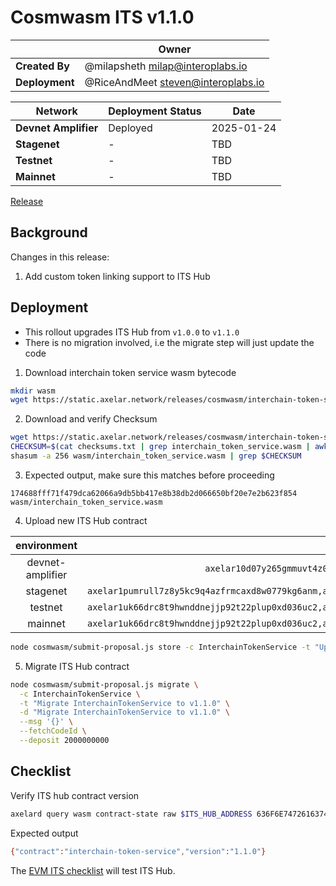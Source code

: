 # Cosmwasm ITS v1.1.0

|  | **Owner** |
|-----------|------------|
| **Created By** | @milapsheth <milap@interoplabs.io> |
| **Deployment** | @RiceAndMeet <steven@interoplabs.io> |

| **Network** | **Deployment Status** | **Date** |
|-------------|----------------------|----------|
| **Devnet Amplifier** | Deployed | 2025-01-24 |
| **Stagenet** | - | TBD |
| **Testnet** | - | TBD |
| **Mainnet** | - | TBD |

[Release](https://github.com/axelarnetwork/axelar-amplifier/releases/tag/interchain-token-service-v1.1.0)

## Background

Changes in this release:

1. Add custom token linking support to ITS Hub

## Deployment

- This rollout upgrades ITS Hub from `v1.0.0` to `v1.1.0`
- There is no migration involved, i.e the migrate step will just update the code

1. Download interchain token service wasm bytecode
```bash
mkdir wasm
wget https://static.axelar.network/releases/cosmwasm/interchain-token-service/1.1.0/interchain_token_service.wasm --directory-prefix=wasm/
```

2. Download and verify Checksum
```bash
wget https://static.axelar.network/releases/cosmwasm/interchain-token-service/1.1.0/checksums.txt
CHECKSUM=$(cat checksums.txt | grep interchain_token_service.wasm | awk '{print $1}')
shasum -a 256 wasm/interchain_token_service.wasm | grep $CHECKSUM
```

3. Expected output, make sure this matches before proceeding
```
174688fff71f479dca62066a9db5bb417e8b38db2d066650bf20e7e2b623f854  wasm/interchain_token_service.wasm
```

4. Upload new ITS Hub contract

| environment | INIT_ADDRESSES    |  RUN_AS_ACCOUNT |
| :-----: | :---: | :---: |
| devnet-amplifier | `axelar10d07y265gmmuvt4z0w9aw880jnsr700j7v9daj,axelar1zlr7e5qf3sz7yf890rkh9tcnu87234k6k7ytd9`  | `axelar10d07y265gmmuvt4z0w9aw880jnsr700j7v9daj`   |
| stagenet | `axelar1pumrull7z8y5kc9q4azfrmcaxd8w0779kg6anm,axelar10d07y265gmmuvt4z0w9aw880jnsr700j7v9daj,axelar12qvsvse32cjyw60ztysd3v655aj5urqeup82ky`    | `axelar10d07y265gmmuvt4z0w9aw880jnsr700j7v9daj`   |
| testnet | `axelar1uk66drc8t9hwnddnejjp92t22plup0xd036uc2,axelar10d07y265gmmuvt4z0w9aw880jnsr700j7v9daj,axelar12f2qn005d4vl03ssjq07quz6cja72w5ukuchv7`   | `axelar10d07y265gmmuvt4z0w9aw880jnsr700j7v9daj`   |
| mainnet | `axelar1uk66drc8t9hwnddnejjp92t22plup0xd036uc2,axelar10d07y265gmmuvt4z0w9aw880jnsr700j7v9daj,axelar1nctnr9x0qexemeld5w7w752rmqdsqqv92dw9am`   | `axelar10d07y265gmmuvt4z0w9aw880jnsr700j7v9daj`   |

```bash
node cosmwasm/submit-proposal.js store -c InterchainTokenService -t "Upload InterchainTokenService contract v1.1.0" -d "Upload InterchainTokenService contract v1.1.0" -r $RUN_AS_ACCOUNT --deposit 2000000000 --instantiateAddresses $INIT_ADDRESSES -a ./wasm
```

5. Migrate ITS Hub contract

```bash
node cosmwasm/submit-proposal.js migrate \
  -c InterchainTokenService \
  -t "Migrate InterchainTokenService to v1.1.0" \
  -d "Migrate InterchainTokenService to v1.1.0" \
  --msg '{}' \
  --fetchCodeId \
  --deposit 2000000000
```

## Checklist

Verify ITS hub contract version

```bash
axelard query wasm contract-state raw $ITS_HUB_ADDRESS 636F6E74726163745F696E666F -o json | jq -r '.data' | base64 -d
```

Expected output

```bash
{"contract":"interchain-token-service","version":"1.1.0"}
```

The [EVM ITS checklist](../evm/2025-01-ITS-v2.1.0.md) will test ITS Hub.
